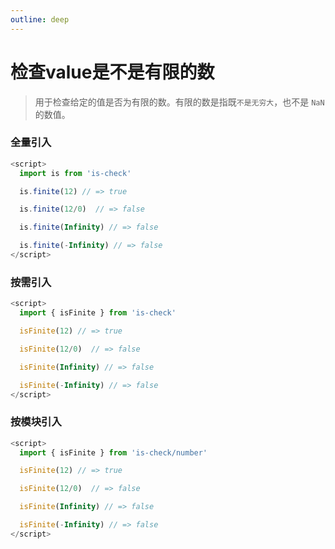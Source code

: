 ```yaml
---
outline: deep
---
```


# 检查value是不是有限的数

> 用于检查给定的值是否为有限的数。有限的数是指既`不是无穷大`，也不是 `NaN` 的数值。

### 全量引入
```javascript
<script>
  import is from 'is-check'

  is.finite(12) // => true

  is.finite(12/0)  // => false

  is.finite(Infinity) // => false

  is.finite(-Infinity) // => false
</script>
````
### 按需引入
```javascript
<script>
  import { isFinite } from 'is-check'

  isFinite(12) // => true

  isFinite(12/0)  // => false

  isFinite(Infinity) // => false

  isFinite(-Infinity) // => false
</script>
````
### 按模块引入
```javascript
<script>
  import { isFinite } from 'is-check/number'

  isFinite(12) // => true

  isFinite(12/0)  // => false

  isFinite(Infinity) // => false

  isFinite(-Infinity) // => false
</script>
````
